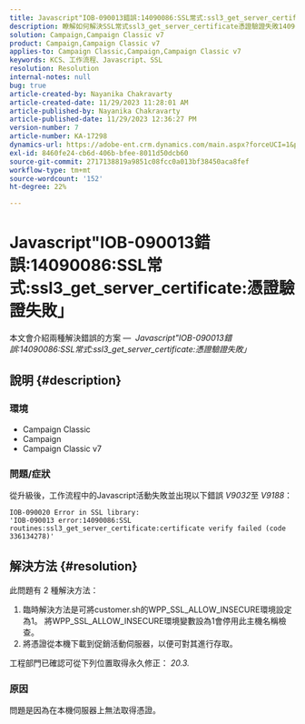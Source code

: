 ```yaml
---
title: Javascript"IOB-090013錯誤:14090086:SSL常式:ssl3_get_server_certificate:憑證驗證失敗」
description: 瞭解如何解決SSL常式ssl3_get_server_certificate憑證驗證失敗14090086的Javascript IOB-090013錯誤。
solution: Campaign,Campaign Classic v7
product: Campaign,Campaign Classic v7
applies-to: Campaign Classic,Campaign,Campaign Classic v7
keywords: KCS、工作流程、Javascript、SSL
resolution: Resolution
internal-notes: null
bug: true
article-created-by: Nayanika Chakravarty
article-created-date: 11/29/2023 11:28:01 AM
article-published-by: Nayanika Chakravarty
article-published-date: 11/29/2023 12:36:27 PM
version-number: 7
article-number: KA-17298
dynamics-url: https://adobe-ent.crm.dynamics.com/main.aspx?forceUCI=1&pagetype=entityrecord&etn=knowledgearticle&id=a1576354-aa8e-ee11-8179-6045bd006239
exl-id: 8460fe24-cb6d-406b-bfee-8011d50dcb60
source-git-commit: 2717138819a9851c08fcc0a013bf38450aca8fef
workflow-type: tm+mt
source-wordcount: '152'
ht-degree: 22%

---
```


# Javascript&quot;IOB-090013錯誤:14090086:SSL常式:ssl3_get_server_certificate:憑證驗證失敗」


本文會介紹兩種解決錯誤的方案 —  *Javascript&quot;IOB-090013錯誤:14090086:SSL常式:ssl3_get_server_certificate:憑證驗證失敗」*

## 說明 {#description}


### 環境

- Campaign Classic
- Campaign
- Campaign Classic v7


### 問題/症狀

從升級後，工作流程中的Javascript活動失敗並出現以下錯誤 *V9032*&#x200B;至 *V9188*：


```
IOB-090020 Error in SSL library: 
'IOB-090013 error:14090086:SSL routines:ssl3_get_server_certificate:certificate verify failed (code 336134278)'
```



## 解決方法 {#resolution}


此問題有 2 種解決方法：

1. 臨時解決方法是可將customer.sh的WPP_SSL_ALLOW_INSECURE環境設定為1。 將WPP_SSL_ALLOW_INSECURE環境變數設為1會停用此主機名稱檢查。
2. 將憑證從本機下載到促銷活動伺服器，以便可對其進行存取。


工程部門已確認可從下列位置取得永久修正： *20.3.*

### 原因

問題是因為在本機伺服器上無法取得憑證。
